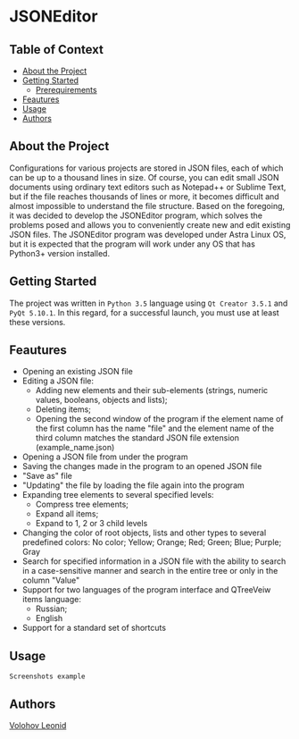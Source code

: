 # JSONEditor

## Table of Context

- [About the Project](#about-the-project)
- [Getting Started](#getting-started)
  * [Prerequirements](#prerequirements)
- [Feautures](#feautures)
- [Usage](#usage)
- [Authors](#authors)

## About the Project

Configurations for various projects are stored in JSON files, each of which can be up to a thousand lines in size. Of course, you can edit small JSON documents using ordinary text editors such as Notepad++ or Sublime Text, but if the file reaches thousands of lines or more, it becomes difficult and almost impossible to understand the file structure.
Based on the foregoing, it was decided to develop the JSONEditor program, which solves the problems posed and allows you to conveniently create new and edit existing JSON files. The JSONEditor program was developed under Astra Linux OS, but it is expected that the program will work under any OS that has Python3+ version installed.

##  Getting Started

The project was written in `Python 3.5` language using `Qt Creator 3.5.1` and `PyQt 5.10.1`. In this regard, for a successful launch, you must use at least these versions.

## Feautures

- Opening an existing JSON file
- Editing a JSON file: 
  - Adding new elements and their sub-elements (strings, numeric values, booleans, objects and lists); 
  - Deleting items; 
  - Opening the second window of the program if the element name of the first column has the name "file" and the element name of the third column matches the standard JSON file extension (example_name.json)
- Opening a JSON file from under the program
- Saving the changes made in the program to an opened JSON file
- "Save as" file
- "Updating" the file by loading the file again into the program
- Expanding tree elements to several specified levels:
  - Compress tree elements;
  - Expand all items;
  - Expand to 1, 2 or 3 child levels
- Changing the color of root objects, lists and other types to several predefined colors: No color; Yellow; Orange; Red; Green; Blue; Purple; Gray
- Search for specified information in a JSON file with the ability to search in a case-sensitive manner and search in the entire tree or only in the column "Value"
- Support for two languages ​​of the program interface and QTreeVeiw items language:
  - Russian;
  - English
- Support for a standard set of shortcuts

## Usage

`Screenshots example`

## Authors

[Volohov Leonid](https://github.com/LeonidVolohov)
